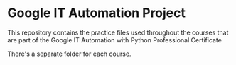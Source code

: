 # Google IT Automation Project

This repository contains the practice files used throughout the courses that are
part of the Google IT Automation with Python Professional Certificate

There's a separate folder for each course.

